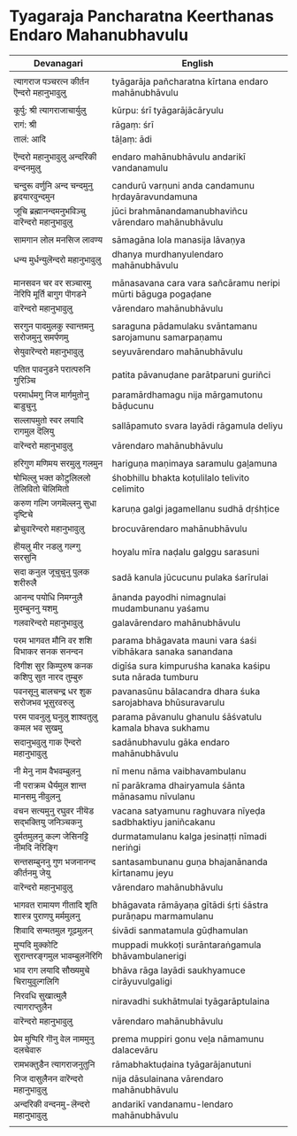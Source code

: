 # Tyagaraja Pancharatna Keerthanas Endaro Mahanubhavulu

| Devanagari | English |
| ------ | ------ |
|  |  |
| त्यागराज पञ्चरत्न कीर्तन ऎन्दरो महानुभावुलु   | tyāgarāja pañcharatna kīrtana endaro mahānubhāvulu   |
|  |  |
| कूर्पु: श्री त्यागराजाचार्युलु   | kūrpu: śrī tyāgarājācāryulu   |
| रागं: श्री   | rāgaṃ: śrī   |
| तालं: आदि   | tāḻaṃ: ādi   |
|  |  |
| ऎन्दरो महानुभावुलु अन्दरिकी वन्दनमुलु   | endaro mahānubhāvulu andarikī vandanamulu   |
|  |  |
| चन्दुरू वर्णुनि अन्द चन्दमुनु हृदयारवुन्दमुन   | candurū varṇuni anda candamunu hṛdayāravundamuna   |
| जूचि ब्रह्मानन्दमनुभविञ्चु वारॆन्दरो महानुभावुलु   | jūci brahmānandamanubhaviñcu vārendaro mahānubhāvulu   |
|  |  |
| सामगान लोल मनसिज लावण्य   | sāmagāna lola manasija lāvaṇya   |
| धन्य मुर्धन्युलॆन्दरो महानुभावुलु   | dhanya murdhanyulendaro mahānubhāvulu   |
|  |  |
| मानसवन चर वर सञ्चारमु नॆरिपि मूर्ति बागुग पॊगडने   | mānasavana cara vara sañcāramu neripi mūrti bāguga pogaḍane   |
| वारॆन्दरो महानुभावुलु   | vārendaro mahānubhāvulu   |
|  |  |
| सरगुन पादमुलकु स्वान्तमनु सरोजमुनु समर्पणमु   | saraguna pādamulaku svāntamanu sarojamunu samarpaṇamu   |
| सेयुवारॆन्दरो महानुभावुलु   | seyuvārendaro mahānubhāvulu   |
|  |  |
| पतित पावनुडने परात्परुनि गुरिञ्चि   | patita pāvanuḍane parātparuni guriñci   |
| परमार्धमगु निज मार्गमुतोनु बाडुचुनु   | paramārdhamagu nija mārgamutonu bāḍucunu   |
| सल्लापमुतो स्वर लयादि रागमुल दॆलियु   | sallāpamuto svara layādi rāgamula deliyu   |
| वारॆन्दरो महानुभावुलु   | vārendaro mahānubhāvulu   |
|  |  |
| हरिगुण मणिमय सरमुलु गलमुन   | hariguṇa maṇimaya saramulu gaḻamuna   |
| षोभिल्लु भक्त कोटुलिललो तॆलिवितो चॆलिमितो   | śhobhillu bhakta koṭulilalo telivito celimito   |
| करुण गल्गि जगमॆल्लनु सुधा दृष्टिचे   | karuṇa galgi jagamellanu sudhā dṛśhṭice   |
| ब्रोचुवारॆन्दरो महानुभावुलु   | brocuvārendaro mahānubhāvulu   |
|  |  |
| हॊयलु मीर नडलु गल्ग्गु सरसुनि   | hoyalu mīra naḍalu galggu sarasuni   |
| सदा कनुल जूचुचुनु पुलक शरीरुलै   | sadā kanula jūcucunu pulaka śarīrulai   |
| आनन्द पयोधि निमग्नुलै मुदम्बुननु यशमु   | ānanda payodhi nimagnulai mudambunanu yaśamu   |
| गलवारॆन्दरो महानुभावुलु   | galavārendaro mahānubhāvulu   |
|  |  |
| परम भागवत मौनि वर शशि विभाकर सनक सनन्दन   | parama bhāgavata mauni vara śaśi vibhākara sanaka sanandana   |
| दिगीश सुर किम्पुरुष कनक कशिपु सुत नारद तुम्बुरु   | digīśa sura kimpuruśha kanaka kaśipu suta nārada tumburu   |
| पवनसूनु बालचन्द्र धर शुक सरोजभव भूसुरवरुलु   | pavanasūnu bālacandra dhara śuka sarojabhava bhūsuravarulu   |
| परम पावनुलु घनुलु शाश्वतुलु कमल भव सुखमु   | parama pāvanulu ghanulu śāśvatulu kamala bhava sukhamu   |
| सदानुभवुलु गाक ऎन्दरो महानुभावुलु   | sadānubhavulu gāka endaro mahānubhāvulu   |
|  |  |
| नी मेनु नाम वैभवम्बुलनु   | nī menu nāma vaibhavambulanu   |
| नी पराक्रम धैर्यमुल शान्त मानसमु नीवुलनु   | nī parākrama dhairyamula śānta mānasamu nīvulanu   |
| वचन सत्यमुनु रघुवर नीयॆड सद्भक्तियु जनिञ्चकनु   | vacana satyamunu raghuvara nīyeḍa sadbhaktiyu janiñcakanu   |
| दुर्मतमुलनु कल्ग जेसिनट्टि नीमदि नॆरिङ्गि   | durmatamulanu kalga jesinaṭṭi nīmadi neriṅgi   |
| सन्तसम्बुननु गुण भजनानन्द कीर्तनमु जेयु   | santasambunanu guṇa bhajanānanda kīrtanamu jeyu   |
| वारॆन्दरो महानुभावुलु   | vārendaro mahānubhāvulu   |
|  |  |
| भागवत रामायण गीतादि शृति शास्त्र पुराणपु मर्ममुलनु   | bhāgavata rāmāyaṇa gītādi śṛti śāstra purāṇapu marmamulanu   |
| शिवादि सन्मतमुल गूढमुलन्   | śivādi sanmatamula gūḍhamulan   |
| मुप्पदि मुक्कोटि सुरान्तरङ्गमुल भावम्बुलनॆरिगि   | muppadi mukkoṭi surāntaraṅgamula bhāvambulanerigi   |
| भाव राग लयादि सौख्यमुचे चिरायुवुल्गलिगि   | bhāva rāga layādi saukhyamuce cirāyuvulgaligi   |
| निरवधि सुखात्मुलै त्यागराप्तुलैन   | niravadhi sukhātmulai tyāgarāptulaina   |
| वारॆन्दरो महानुभावुलु   | vārendaro mahānubhāvulu   |
|  |  |
| प्रेम मुप्पिरि गॊनु वेल नाममुनु दलचेवारु   | prema muppiri gonu veḻa nāmamunu dalacevāru   |
| रामभक्तुडैन त्यागराजनुतुनि   | rāmabhaktuḍaina tyāgarājanutuni   |
| निज दासुलैनन वारॆन्दरो महानुभावुलु   | nija dāsulainana vārendaro mahānubhāvulu   |
| अन्दरिकी वन्दनमु-लॆन्दरो महानुभावुलु   | andarikī vandanamu-lendaro mahānubhāvulu   |
|  |  |
